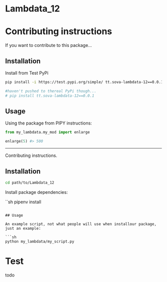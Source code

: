 # Lambdata_12

# Contributing instructions

If you want to contribute to this package...

## Installation

Install from Test PyPi

```sh
pip install -i https://test.pypi.org/simple/ tt.sova-lambdata-12==0.0.1

#haven't pushed to thereal PyPi though...
# pip install tt.sova-lambdata-12==0.0.1
```

## Usage

Using the package from PIPY instructions:

```py
from my_lambdata.my_mod import enlarge

enlarge(5) #> 500
```






<hr>

Contributing instructions.

## Installation

```sh
cd path/to/Lambdata_12
```

Install package dependencies:

``sh
pipenv install
```

## Usage

An example script, not what people will use when installour package, just an example:

```sh
python my_lambdata/my_script.py
```


# Test

todo